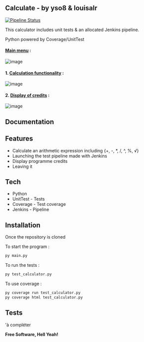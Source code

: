 ## Calculate - by yso8 & louisalr

[![Pipeline Status](https://gitlab.com/ys8o/b3-c2-dev-tu-alary-guillaume/badges/main/pipeline.svg)](https://gitlab.com/ys8o/b3-c2-dev-tu-alary-guillaume/-/pipelines)

This calculator includes unit tests & an allocated Jenkins pipeline.

Python powered by Coverage/UnitTest

#### <ins>Main menu</ins> : 
![image](https://user-images.githubusercontent.com/73800791/224673065-a254a99b-e37f-4dd4-89ae-3668f286e577.png)

#### 1. <ins>Calculation functionality</ins> :
![image](https://user-images.githubusercontent.com/73800791/224673821-fa03d434-d274-49b2-a2e8-42907405c347.png)

#### 2. <ins>Display of credits</ins> : 
![image](https://user-images.githubusercontent.com/73800791/224674003-f5efc150-017c-4265-b5ce-0c1925e2e792.png)

## Documentation
## Features

- Calculate an arithmetic expression including {+, -, *, /, ^, %, √}
- Launching the test pipeline made with Jenkins
- Display programme credits
- Leaving it

## Tech

- Python
- UnitTest - Tests
- Coverage - Test coverage
- Jenkins - Pipeline 

## Installation

Once the repository is cloned 

To start the program : 
```sh
py main.py 
```

To run the tests :
```sh
py test_calculator.py
```

To use coverage :
```sh
py coverage run test_calculator.py
py coverage html test_calculator.py
```

## Tests

'à compléter



**Free Software, Hell Yeah!**
